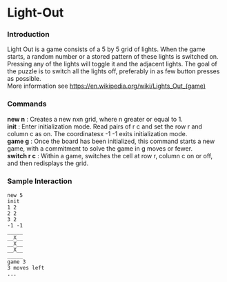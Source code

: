 # Light-Out

### Introduction
Light Out is a game consists of a 5 by 5 grid of lights. When the game starts, a random number or a stored pattern of these lights is switched on. Pressing any of the lights will toggle it and the adjacent lights. The goal of the puzzle is to switch all the lights off, preferably in as few button presses as possible.
<br /> More information see https://en.wikipedia.org/wiki/Lights_Out_(game)

### Commands
**new n** : Creates a new nxn grid, where n greater or equal to 1. <br />
**init**  : Enter initialization mode. Read pairs of r c and set the row r and column c as on. The coordinatesx -1 -1 exits initialization mode. <br />
**game g** : Once the board has been initialized, this command starts a new game, with a commitment to solve the game in g moves or fewer.<br />
**switch r c** : Within a game, switches the cell at row r, column c on or off, and then redisplays the grid.

### Sample Interaction
```
new 5
init
1 2
2 2
3 2
-1 -1
_____
__X__
__X__
__X__
_____
game 3
3 moves left
...
```
